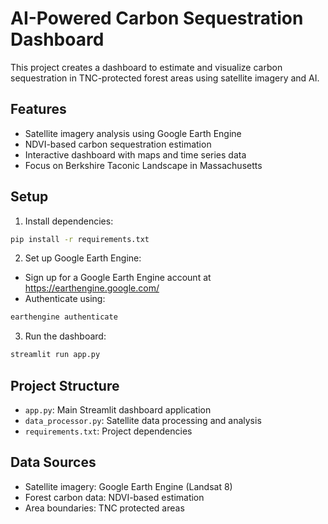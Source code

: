 # AI-Powered Carbon Sequestration Dashboard

This project creates a dashboard to estimate and visualize carbon sequestration in TNC-protected forest areas using satellite imagery and AI.

## Features
- Satellite imagery analysis using Google Earth Engine
- NDVI-based carbon sequestration estimation
- Interactive dashboard with maps and time series data
- Focus on Berkshire Taconic Landscape in Massachusetts

## Setup

1. Install dependencies:
```bash
pip install -r requirements.txt
```

2. Set up Google Earth Engine:
- Sign up for a Google Earth Engine account at https://earthengine.google.com/
- Authenticate using:
```bash
earthengine authenticate
```

3. Run the dashboard:
```bash
streamlit run app.py
```

## Project Structure
- `app.py`: Main Streamlit dashboard application
- `data_processor.py`: Satellite data processing and analysis
- `requirements.txt`: Project dependencies

## Data Sources
- Satellite imagery: Google Earth Engine (Landsat 8)
- Forest carbon data: NDVI-based estimation
- Area boundaries: TNC protected areas 